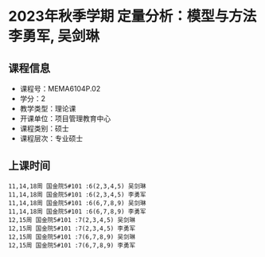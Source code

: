 # 2023年秋季学期 定量分析：模型与方法 李勇军, 吴剑琳






## 课程信息

- 课程号：MEMA6104P.02
- 学分：2
- 教学类型：理论课
- 开课单位：项目管理教育中心
- 课程类别：硕士
- 课程层次：专业硕士

## 上课时间

```
11,14,18周 国金院5#101 :6(2,3,4,5) 吴剑琳
11,14,18周 国金院5#101 :6(2,3,4,5) 李勇军
11,14,18周 国金院5#101 :6(6,7,8,9) 吴剑琳
11,14,18周 国金院5#101 :6(6,7,8,9) 李勇军
12,15周 国金院5#101 :7(2,3,4,5) 吴剑琳
12,15周 国金院5#101 :7(2,3,4,5) 李勇军
12,15周 国金院5#101 :7(6,7,8,9) 吴剑琳
12,15周 国金院5#101 :7(6,7,8,9) 李勇军
```

